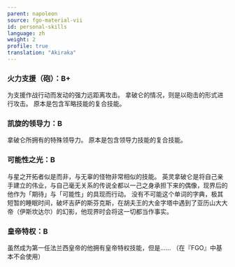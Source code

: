 ```yaml
---
parent: napoleon
source: fgo-material-vii
id: personal-skills
language: zh
weight: 2
profile: true
translation: "Akiraka"
---
```


### 火力支援（砲）：B+

为支援作战行动而发动的强力远距离攻击。
拿破仑的情况，则是以砲击的形式进行攻击。
原本是包含军略技能的复合技能。

### 凯旋的领导力：B

拿破仑所拥有的特殊领导力。
原本是包含领导力技能的复合技能。

### 可能性之光：B

与星之开拓者似是而非，与无辜的怪物非常相似的技能。
英灵拿破仑是将自己亲手建立的伟业，与自己毫无关系的传说全都以一己之身承担下来的偶像，现界后的他作为「期待」与「可能性」的具现而行动。
没有不可能这个单词的字典，极其短暂的睡眠时间，破坏吉萨的斯芬克斯，在胡夫王的大金字塔中遇到了亚历山大大帝（伊斯坎达尔）的幻影，他现界时会将这一切都当作事实。

### 皇帝特权：B

虽然成为第一任法兰西皇帝的他拥有皇帝特权技能，但是……
（在『FGO』中基本不会使用）
